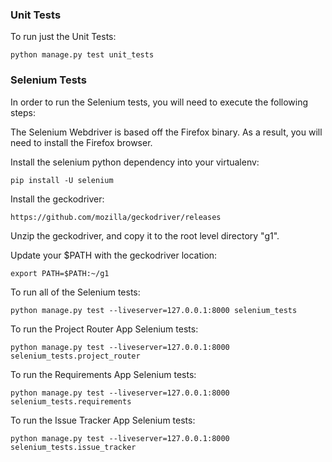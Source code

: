 
### Unit Tests
To run just the Unit Tests:
```
python manage.py test unit_tests
```

### Selenium Tests

In order to run the Selenium tests, you will need to execute the following steps:


The Selenium Webdriver is based off the Firefox binary. As a result, you will need to install the Firefox browser.

Install the selenium python dependency into your virtualenv:
```
pip install -U selenium
```

Install the geckodriver:
```
https://github.com/mozilla/geckodriver/releases
```

Unzip the geckodriver, and copy it to the root level directory "g1".

Update your $PATH with the geckodriver location:
```
export PATH=$PATH:~/g1
```


To run all of the Selenium tests:
```
python manage.py test --liveserver=127.0.0.1:8000 selenium_tests
```

To run the Project Router App Selenium tests:
```
python manage.py test --liveserver=127.0.0.1:8000 selenium_tests.project_router
```

To run the Requirements App Selenium tests:
```
python manage.py test --liveserver=127.0.0.1:8000 selenium_tests.requirements
```

To run the Issue Tracker App Selenium tests:
```
python manage.py test --liveserver=127.0.0.1:8000 selenium_tests.issue_tracker
```
